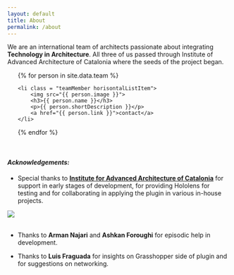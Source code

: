 ```yaml
---
layout: default
title: About
permalink: /about
---
```


We are an international team of architects passionate about integrating **Technology in Architecture**. All three of us passed through Institute of Advanced Architecture of Catalonia where the seeds of the project began.

<ul class="team horisontalList">
{% for person in site.data.team %}

    <li class = "teamMember horisontalListItem">
        <img src="{{ person.image }}">
        <h3>{{ person.name }}</h3>
        <p>{{ person.shortDescription }}</p>
        <a href="{{ person.link }}">contact</a>
    </li>

{% endfor %}

</ul>

<br>

#### _Acknowledgements:_

- Special thanks to **[Institute for Advanced Architecture of Catalonia](https://iaac.net/)** for support in early stages of development, for providing Hololens for testing and for collaborating in applying the plugin in various in-house projects.

<div class="smallIconHolder">
<a href="https://iaac.net/"><img src="https://fablabbcn.org/img/logos/logo_partners_iaac.png"></a>
</div>

<br>

- Thanks to **Arman Najari** and **Ashkan Foroughi** for episodic help in development.

- Thanks to **Luis Fraguada** for insights on Grasshopper side of plugin and for suggestions on networking.

<br>
